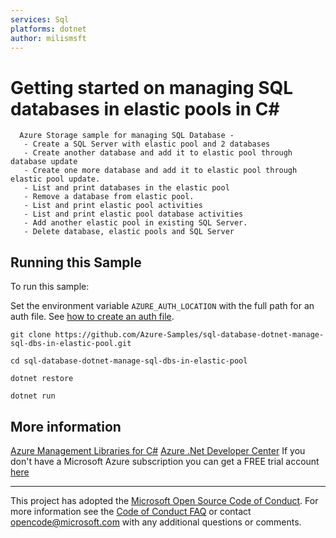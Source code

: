 ```yaml
---
services: Sql
platforms: dotnet
author: milismsft
---
```


# Getting started on managing SQL databases in elastic pools in C# #

      Azure Storage sample for managing SQL Database -
       - Create a SQL Server with elastic pool and 2 databases
       - Create another database and add it to elastic pool through database update
       - Create one more database and add it to elastic pool through elastic pool update.
       - List and print databases in the elastic pool
       - Remove a database from elastic pool.
       - List and print elastic pool activities
       - List and print elastic pool database activities
       - Add another elastic pool in existing SQL Server.
       - Delete database, elastic pools and SQL Server


## Running this Sample ##

To run this sample:

Set the environment variable `AZURE_AUTH_LOCATION` with the full path for an auth file. See [how to create an auth file](https://github.com/Azure/azure-libraries-for-java/blob/master/AUTH.md).

    git clone https://github.com/Azure-Samples/sql-database-dotnet-manage-sql-dbs-in-elastic-pool.git

    cd sql-database-dotnet-manage-sql-dbs-in-elastic-pool

    dotnet restore

    dotnet run

## More information ##

[Azure Management Libraries for C#](https://github.com/Azure/azure-sdk-for-net/tree/Fluent)
[Azure .Net Developer Center](https://azure.microsoft.com/en-us/develop/net/)
If you don't have a Microsoft Azure subscription you can get a FREE trial account [here](http://go.microsoft.com/fwlink/?LinkId=330212)

---

This project has adopted the [Microsoft Open Source Code of Conduct](https://opensource.microsoft.com/codeofconduct/). For more information see the [Code of Conduct FAQ](https://opensource.microsoft.com/codeofconduct/faq/) or contact [opencode@microsoft.com](mailto:opencode@microsoft.com) with any additional questions or comments.